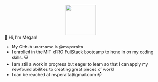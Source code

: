 <div id="header" align="center">
  <img src="https://media.giphy.com/media/i4MAH84pqe2m2aVojc/giphy.gif" width="100"/>
</div>
👋 Hi, I'm Megan!
<ul>
  <li>My Github username is @mvperalta</li>
  <li>I enrolled in the MIT xPRO FullStack bootcamp to hone in on my coding skills. 💻</li>
  <li> I am still a work in progress but eager to learn so that I can apply my newfound abilities to creating great pieces of work!</li>
  <li>I can be reached at mvperalta@gmail.com 📫</li>
</ul>
